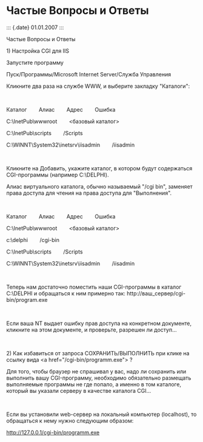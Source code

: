 Частые Вопросы и Ответы
=======================

::: {.date}
01.01.2007
:::

Частые Вопросы и Ответы

1\) Настройка CGI для IIS

Запустите программу

Пуск/Программы/Microsoft Internet Server/Служба Управления

Кликните два раза на службе WWW, и выберите закладку \"Каталоги\":

 

Каталог        Алиас        Адрес        Ошибка        

C:\\InetPub\\wwwroot        \<базовый каталог\>                        

C:\\InetPub\\scripts        /Scripts                        

C:\\WINNT\\System32\\inetsrv\\iisadmin        /iisadmin                
       

 

Кликните на Добавить, укажите каталог, в котором будут содержаться
CGI-программы (например C:\\DELPHI).

Алиас виртуального каталога, обычно называемый \"/cgi bin\", заменяет
права доступа для чтения на права доступа для \"Выполнения\".

 

Каталог        Алиас        Адрес        Ошибка        

C:\\InetPub\\wwwroot        \<базовый каталог\>                        

c:\\delphi        /cgi-bin                        

C:\\InetPub\\scripts        /Scripts                        

C:\\WINNT\\System32\\inetsrv\\iisadmin        /iisadmin                
       

 

Теперь нам достаточно поместить наши CGI-программы в каталог C:\\DELPHI
и обращаться к ним примерно так: http://ваш\_сервер/cgi-bin/program.exe

 

Если ваша NT выдает ошибку прав доступа на конкретном документе,
кликните на этом документе, и проверьте, разрешен ли доступ\...

 

2\) Как избавиться от запроса СОХРАНИТЬ/ВЫПОЛНИТЬ при клике на ссылку
вида \<a href=\"/cgi-bin/programm.exe\"\> ?

Для того, чтобы браузер не спрашивал у вас, надо ли сохранить или
выполнить вашу CGI-программу, необходимо обязательно размещать
выполняемые программы не где попало, а именно в том каталоге, который вы
указали серверу в качестве каталога CGI\...

 

Если вы установили web-сервер на локальный компьютер (localhost), то
обращаться к нему нужно следующим образом:

http://127.0.0.1/cgi-bin/programm.exe
